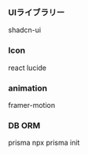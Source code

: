 ### UIライブラリー
shadcn-ui

### Icon
react lucide

### animation
framer-motion

### DB ORM
prisma
npx prisma init